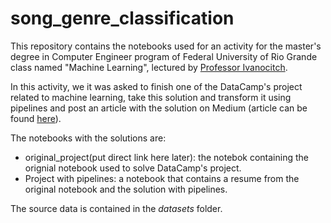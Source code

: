 # song_genre_classification
This repository contains the notebooks used for an activity for the master's degree in Computer Engineer program of Federal University of Rio Grande class named "Machine Learning", lectured by [Professor Ivanocitch](https://github.com/ivanovitchm).

In this activity, we it was asked to finish one of the DataCamp's project related to machine learning, take this solution and transform it using pipelines and post an article with the solution on Medium (article can be found [here](https://medium.com/@paulocorreiaufrn/classifying-song-genres-with-pipelines-c7186f66cebd)).

The notebooks with the solutions are:
* original_project(put direct link here later): the notebok containing the orignial notebook used to solve DataCamp's project.
* Project with pipelines: a notebook that contains a resume from the original notebook and the solution with pipelines.

The source data is contained in the *datasets* folder.
